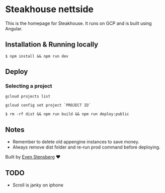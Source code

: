 # Steakhouse nettside


This is the homepage for Steakhouse. It runs on GCP and is built using Angular.

## Installation & Running locally

```console
$ npm install && npm run dev
```

## Deploy

### Selecting a project

```console
gcloud projects list
```
```console
gcloud config set project `PROJECT ID`
```

```console
$ rm -rf dist && npm run build && npm run deploy:public
```

## Notes

- Remember to delete old appengine instances to save money.
- Always remove dist folder and re-run prod command before deploying.



Built by [Even Stensberg](https://twitter.com/evenstensberg) ♥️


## TODO

- Scroll is janky on iphone